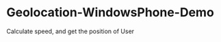 Geolocation-WindowsPhone-Demo
=============================

Calculate speed, and get the position of User